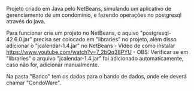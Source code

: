 Projeto criado em Java pelo NetBeans, simulando um aplicativo de gerenciamento de um condominio, e fazendo operações no postgresql através do java.

Para funcionar crie um projeto no NetBeans, o aquivo "postgresql-42.6.0.jar" precisa ser colocado em "libraries" no projeto, além disso adicionar o "jcalendar-1.4.jar" no NetBeans - Video de como instalar https://www.youtube.com/watch?v=7_2bQq38PYU - 
OBS: Verificar se em "libraries" o arquivo "jcalendar-1.4.jar" foi adicionado automaticamente, caso não for, adicionar manualmente.

Na pasta "Banco" tem os dados para o bando de dados, onde ele deverá chamar "CondoWare".  
